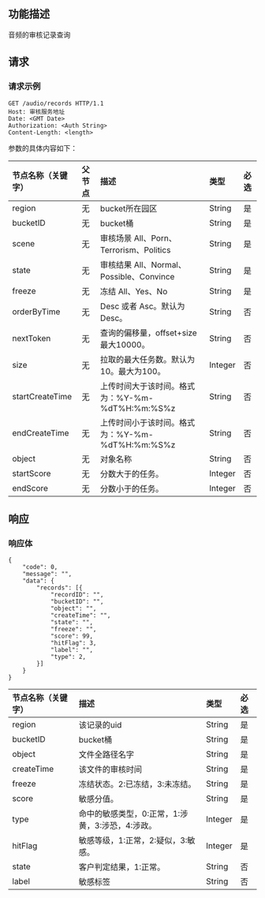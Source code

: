 ## 功能描述
音频的审核记录查询


## 请求

### 请求示例

```shell
GET /audio/records HTTP/1.1
Host: 审核服务地址
Date: <GMT Date>
Authorization: <Auth String>
Content-Length: <length>

```

参数的具体内容如下：

| 节点名称（关键字） | 父节点 | 描述                                            | 类型    | 必选 |
| :----------------- | :----- | :---------------------------------------------- | :------ | :--- |
| region             | 无     | bucket所在园区                                  | String  | 是   |
| bucketID           | 无     | bucket桶                                        | String  | 是   |
| scene              | 无     | 审核场景 All、Porn、Terrorism、Politics         | String  | 是   |
| state              | 无     | 审核结果 All、Normal、Possible、Convince        | String  | 是   |
| freeze             | 无     | 冻结 All、Yes、No                               | String  | 是   |
| orderByTime        | 无     | Desc 或者 Asc。默认为 Desc。                    | String  | 否   |
| nextToken          | 无     | 查询的偏移量，offset+size最大10000。            | String  | 否   |
| size               | 无     | 拉取的最大任务数。默认为10。最大为100。         | Integer | 否   |
| startCreateTime    | 无     | 上传时间大于该时间。格式为：%Y-%m-%dT%H:%m:%S%z | String  | 否   |
| endCreateTime      | 无     | 上传时间小于该时间。格式为：%Y-%m-%dT%H:%m:%S%z | String  | 否   |
| object             | 无     | 对象名称                                        | String  | 否   |
| startScore         | 无     | 分数大于的任务。                                | Integer | 否   |
| endScore           | 无     | 分数小于的任务。                                | Integer | 否   |


## 响应

### 响应体

``` shell
{
    "code": 0,
    "message": "",
    "data": {
        "records": [{
            "recordID": "",
            "bucketID": "",
            "object": "",
            "createTime": "",
            "state": "",
            "freeze": "",
            "score": 99,
            "hitFlag": 3,
            "label": "",
            "type": 2,
        }]
    }
}
```

| 节点名称（关键字） | 描述                                             | 类型    | 必选 |
| :----------------- | :----------------------------------------------- | :------ | :--- |
| region             | 该记录的uid                                      | String  | 是   |
| bucketID           | bucket桶                                         | String  | 是   |
| object             | 文件全路径名字                                   | String  | 是   |
| createTime         | 该文件的审核时间                                 | String  | 是   |
| freeze             | 冻结状态。2:已冻结，3:未冻结。                   | String  | 是   |
| score              | 敏感分值。                                       | String  | 是   |
| type               | 命中的敏感类型，0:正常，1:涉黄，3:涉恐，4:涉政。 | Integer | 是   |
| hitFlag            | 敏感等级，1:正常，2:疑似，3:敏感。               | Integer | 是   |
| state              | 客户判定结果，1:正常。                           | String  | 否   |
| label              | 敏感标签                                         | String  | 否   |

